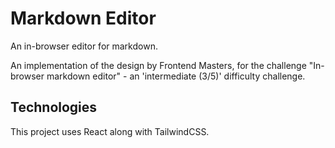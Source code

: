 # Markdown Editor

An in-browser editor for markdown.

An implementation of the design by Frontend Masters, for the challenge "In-browser markdown editor" - an 'intermediate (3/5)' difficulty challenge.

## Technologies

This project uses React along with TailwindCSS.
